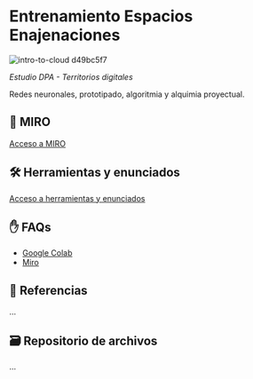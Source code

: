  # Entrenamiento Espacios Enajenaciones

![intro-to-cloud d49bc5f7](archivos/intro_.gif)

*Estudio DPA - Territorios digitales*

Redes neuronales, prototipado, algoritmia y alquimia proyectual.


## 📌 MIRO
[Acceso a MIRO](https://miro.com/app/board/uXjVN1J8oIk=/?share_link_id=652324629133)

## 🛠️ Herramientas y enunciados
[Acceso a herramientas y enunciados](/semanas/README.md)

## ✋ FAQs
- [Google Colab](/faqs/google_colab.md)
- [Miro](/faqs/miro.md)

## 🧨 Referencias
...

## 🗃️ Repositorio de archivos
...


